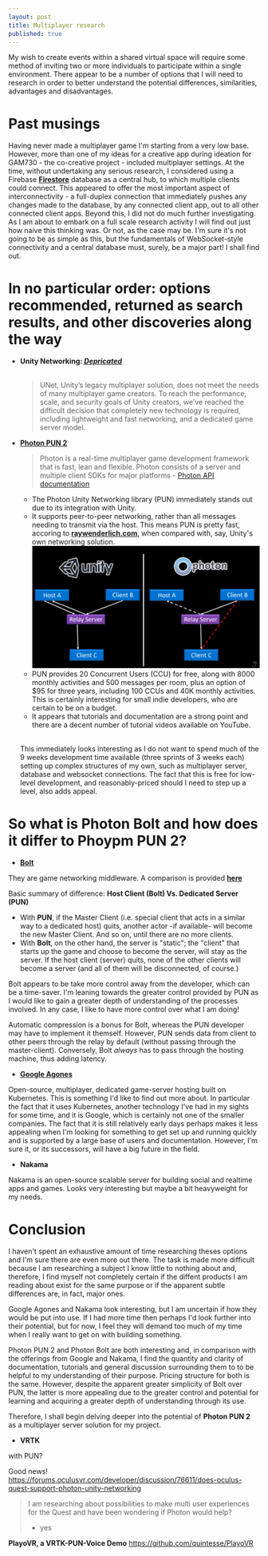 ```yaml
---
layout: post
title: Multiplayer research
published: true
---
```


My wish to create events within a shared virtual space will require some method of inviting two or more individuals to participate within a single environment. There appear to be a number of options that I will need to research in order to better understand the potential differences, similarities, advantages and disadvantages.

# Past musings

Having never made a multiplayer game I'm starting from a very low base. However, more than one of my ideas for a creative app during ideation for GAM730 - the co-creative project - included multiplayer settings. At the time, without undertaking any serious research, I considered using a Firebase **[Firestore](https://firebase.google.com/docs/firestore)** database as a central hub, to which multiple clients could connect. This appeared to offer the most important aspect of interconnectivity - a full-duplex connection that immediately pushes any changes made to the database, by any connected client app, out to all other connected client apps. Beyond this, I did not do much further investigating. As I am about to embark on a full scale research activity I will find out just how naive this thinking was. Or not, as the case may be. I'm sure it's not going to be as simple as this, but the fundamentals of WebSocket-style connectivity and a central database must, surely, be a major part! I shall find out.

# In no particular order: options recommended, returned as search results, and other discoveries along the way

* **Unity Networking: _[Depricated](https://support.unity3d.com/hc/en-us/articles/360001252086-UNet-Deprecation-FAQ)_**<br><br>
  >UNet, Unity’s legacy multiplayer solution, does not meet the needs of many multiplayer game creators. To reach the performance, scale, and security goals of Unity creators, we’ve reached the difficult decision that completely new technology is required, including lightweight and fast networking, and a dedicated game server model.

* **[Photon PUN 2](https://www.photonengine.com/en-US/PUN)**
  
  >Photon is a real-time multiplayer game development framework that is fast, lean and flexible. Photon consists of a server and multiple client SDKs for major platforms - [Photon API documentation](https://doc-api.photonengine.com/en/pun/v2/)

  * The Photon Unity Networking library (PUN) immediately stands out due to its integration with Unity.
  * It supports peer-to-peer networking, rather than all messages needing to transmit via the host. This means PUN is pretty fast, accoring to **[raywenderlich.com](https://www.raywenderlich.com/1142814-introduction-to-multiplayer-games-with-unity-and-photon)**, when compared with, say, Unity's own networking solution.
  ![Unity Transport Layer API](\images\unity-photon-api-difference.png)
  * PUN provides 20 Concurrent Users (CCU) for free, along with 8000 monthly activities and 500 messages per room, plus an option of $95 for three years, including 100 CCUs and 40K monthly activities. This is certainly interesting for small indie developers, who are certain to be on a budget.
  * It appears that tutorials and documentation are a strong point and there are a decent number of tutorial videos available on YouTube.
  <br><br>

  This immediately looks interesting as I do not want to spend much of the 9 weeks development time available (three sprints of 3 weeks each) setting up complex structures of my own, such as multiplayer server, database and websocket connections. The fact that this is free for low-level development, and reasonably-priced should I need to step up a level, also adds appeal. 


# So what is **Photon Bolt** and how does it differ to Phoypm PUN 2?

* **[Bolt](https://www.photonengine.com/bolt)**

They are game networking middleware. 
A comparison is provided **[here](https://doc.photonengine.com/en-us/pun/v2/reference/pun-vs-bolt)**

Basic summary of difference: **Host Client (Bolt) Vs. Dedicated Server (PUN)**

* With **PUN**, if the Master Client (i.e. special client that acts in a similar way to a dedicated host) quits, another actor -if available- will become the new Master Client. And so on, until there are no more clients.
* With **Bolt**, on the other hand, the server is "static"; the "client" that starts up the game and choose to become the server, will stay as the server. If the host client (server) quits, none of the other clients will become a server (and all of them will be disconnected, of course.)

Bolt appears to be take more control away from the developer, which can be a time-saver. I'm leaning towards the greater control provided by PUN as I would like to gain a greater depth of understanding of the processes involved. In any case, I like to have more control over what I am doing!

Automatic compression is a bonus for Bolt, whereas the PUN developer may have to implement it themself. However, PUN sends data from client to other peers through the relay by default (without passing through the master-client). Conversely, Bolt _always_ has to pass through the hosting machine, thus adding latency.

* **[Google Agones](https://cloud.google.com/blog/products/gcp/introducing-agones-open-source-multiplayer-dedicated-game-server-hosting-built-on-kubernetes)**

Open-source, multiplayer, dedicated game-server hosting built on Kubernetes. This is something I'd like to find out more about. In particular the fact that it uses Kubernetes, another technology I've had in my sights for some time, and it is Google, which is certainly not one of the smaller companies. The fact that it is still relatively early days perhaps makes it less appealing when I'm looking for something to get set up and running quickly and is supported by a large base of users and documentation. However, I'm sure it, or its successors, will have a big future in the field.

* **Nakama**

Nakama is an open-source scalable server for building social and realtime apps and games.
Looks very interesting but maybe a bit heavyweight for my needs.

# Conclusion

I haven't spent an exhaustive amount of time researching theses options and I'm sure there are even more out there. The task is made more difficult because I am researching a subject I know little to nothing about and, therefore, I find myself not completely certain if the diffent products I am reading about exist for the same purpose or if the apparent subtle differences are, in fact, major ones. 

Google Agones and Nakama look interesting, but I am uncertain if how they would be put into use. If I had more time then perhaps I'd look further into their potential, but for now, I feel they will demand too much of my time when I really want to get on with building something.

Photon PUN 2 and Photon Bolt are both interesting and, in comparison with the offerings from Google and Nakama, I find the quantity and clarity of documentation, tutorials and general discussion surrounding them to to be helpful to my understanding of their purpose. Pricing structure for both is the same. However, despite the apparent greater simplicity of Bolt over PUN, the latter is more appealing due to the greater control and potential for learning and acquiring a greater depth of understanding through its use. 

Therefore, I shall begin delving deeper into the potential of **Photon PUN 2** as a multiplayer server solution for my project.



* **VRTK**<br>

with PUN?

Good news!<br>
https://forums.oculusvr.com/developer/discussion/76611/does-oculus-quest-support-photon-unity-networking
>I am researching about possibilities to make multi user experiences for the Quest and have been wondering if Photon would help?
> - yes

**PlayoVR, a VRTK-PUN-Voice Demo**
https://github.com/quintesse/PlayoVR